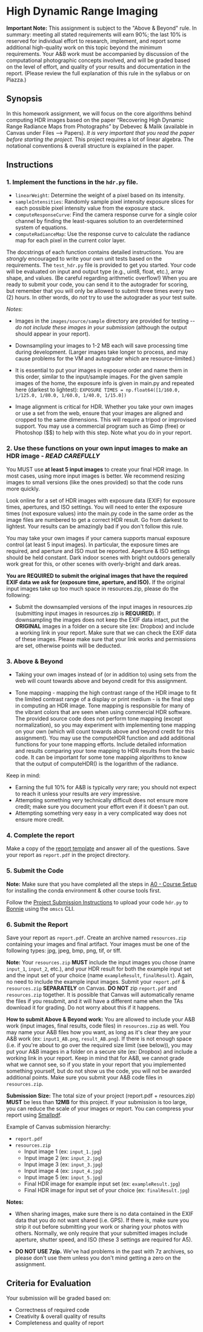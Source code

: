 # High Dynamic Range Imaging

**Important Note:** This assignment is subject to the "Above & Beyond" rule. In summary: meeting all stated requirements will earn 90%; the last 10% is reserved for individual effort to research, implement, and report some additional high-quality work on this topic beyond the minimum requirements. Your A&B work must be accompanied by discussion of the computational photographic concepts involved, and will be graded based on the level of effort, and quality of your results and documentation in the report. (Please review the full explanation of this rule in the syllabus or on Piazza.)


## Synopsis

In this homework assignment, we will focus on the core algorithms behind computing HDR images based on the paper “Recovering High Dynamic Range Radiance Maps from Photographs” by Debevec & Malik (available in Canvas under Files --> Papers). *It is very important that you read the paper before starting the project.* This project requires a lot of linear algebra. The notational conventions & overall structure is explained in the paper.


## Instructions

### 1. Implement the functions in the `hdr.py` file.

- `linearWeight`: Determine the weight of a pixel based on its intensity.
- `sampleIntensities`: Randomly sample pixel intensity exposure slices for each possible pixel intensity value from the exposure stack.
- `computeResponseCurve`: Find the camera response curve for a single color channel by finding the least-squares solution to an overdetermined system of equations.
- `computeRadianceMap`: Use the response curve to calculate the radiance map for each pixel in the current color layer.

The docstrings of each function contains detailed instructions. You are *strongly* encouraged to write your own unit tests based on the requirements. The `test_hdr.py` file is provided to get you started. Your code will be evaluated on input and output type (e.g., uint8, float, etc.), array shape, and values. (Be careful regarding arithmetic overflow!) When you are ready to submit your code, you can send it to the autograder for scoring, but remember that you will only be allowed to submit three times every two (2) hours. In other words, do *not* try to use the autograder as your test suite.

*Notes*:
- Images in the `images/source/sample` directory are provided for testing -- *do not include these images in your submission* (although the output should appear in your report).

- Downsampling your images to 1-2 MB each will save processing time during development. (Larger images take longer to process, and may cause problems for the VM and autograder which are resource-limited.)

- It is essential to put your images in exposure order and name them in this order, similar to the input/sample images. For the given sample images of the home, the exposure info is given in main.py and repeated here (darkest to lightest):
`EXPOSURE TIMES = np.float64([1/160.0, 1/125.0, 1/80.0, 1/60.0, 1/40.0, 1/15.0])`

- Image alignment is critical for HDR. Whether you take your own images or use a set from the web, ensure that your images are aligned and cropped to the same dimensions. This will require a tripod or improvised support. You may use a commercial program such as Gimp (free) or Photoshop ($$) to help with this step. Note what you do in your report.


### 2. Use these functions on your own input images to make an HDR image - *READ CAREFULLY*

You MUST use **at least 5 input images** to create your final HDR image. In most cases, using more input images is better. We recommend resizing images to small versions (like the ones provided) so that the code runs more quickly.

Look online for a set of HDR images with exposure data (EXIF) for exposure times, apertures, and ISO settings. You will need to enter the exposure times (not exposure values) into the main.py code in the same order as the image files are numbered to get a correct HDR result. Go from darkest to lightest. Your results can be amazingly bad if you don't follow this rule.

You may take your own images if your camera supports manual exposure control (at least 5 input images). In particular, the exposure times are required, and aperture and ISO must be reported. Aperture & ISO settings should be held constant. Dark indoor scenes with bright outdoors generally work great for this, or other scenes with overly-bright and dark areas.

**You are REQUIRED to submit the original images that have the required EXIF data we ask for (exposure time, aperture, and ISO).** If the original input images take up too much space in resources.zip, please do the following:
   - Submit the downsampled versions of the input images in resources.zip (submitting input images in resources.zip is **REQUIRED**). If downsampling the images does not keep the EXIF data intact, put the **ORIGINAL** images in a folder on a secure site (ex: Dropbox) and include a working link in your report. Make sure that we can check the EXIF data of these images. Please make sure that your link works and permissions are set, otherwise points will be deducted.


### 3. Above & Beyond

- Taking your own images instead of (or in addition to) using sets from the web will count towards above and beyond credit for this assignment.

- Tone mapping - mapping the high contrast range of the HDR image to fit the limited contrast range of a display or print medium - is the final step in computing an HDR image. Tone mapping is responsible for many of the vibrant colors that are seen when using commercial HDR software. The provided source code does not perform tone mapping (except normalization), so you may experiment with implementing tone mapping on your own (which will count towards above and beyond credit for this assignment). You may use the computeHDR function and add additional functions for your tone mapping efforts. Include detailed information and results comparing your tone mapping to HDR results from the basic code. It can be important for some tone mapping algorithms to know that the output of computeHDR() is the logarithm of the radiance.

Keep in mind:
- Earning the full 10% for A&B is typically _very_ rare; you should not expect to reach it unless your results are _very_ impressive.
- Attempting something very technically difficult does not ensure more credit; make sure you document your effort even if it doesn't pan out.
- Attempting something very easy in a very complicated way does not ensure more credit.


### 4. Complete the report

Make a copy of the [report template](https://drive.google.com/file/d/1vgpfTVBVMpLAORS1X9PoEk9-5Zyi8KC_/view?usp=sharing) and answer all of the questions. Save your report as `report.pdf` in the project directory.


### 5. Submit the Code

**Note:** Make sure that you have completed all the steps in [A0 - Course Setup](../A0-Course_Setup/README.md) for installing the conda environment & other course tools first.

Follow the [Project Submission Instructions](../A0-Course_Setup/README.md#3-submitting-projects) to upload your code `hdr.py` to [Bonnie](https://bonnie.udacity.com) using the `omscs` CLI.


### 6. Submit the Report

Save your report as `report.pdf`. Create an archive named `resources.zip` containing your images and final artifact. Your images must be one of the following types: jpg, jpeg, bmp, png, tif, or tiff.

**Note:** Your `resources.zip` **MUST** include the input images you chose (name `input_1`, `input_2`, etc.), and your HDR result for both the example input set and the input set of your choice (name `exampleResult`, `finalResult`). Again, no need to include the example input images. Submit your `report.pdf` & `resources.zip` **SEPARATELY** on Canvas. **DO NOT** zip `report.pdf` and `resources.zip` together. It is possible that Canvas will automatically rename the files if you resubmit, and it will have a different name when the TAs download it for grading. Do not worry about this if it happens. 

**How to submit Above & Beyond work:** You are allowed to include your A&B work (input images, final results, code files) in `resources.zip` as well. You may name your A&B files how you want, as long as it's clear they are your A&B work (ex: `input1_AB.png`, `result_AB.png`). If there is not enough space (i.e. if you're about to go over the required size limit (see below)), you may put your A&B images in a folder on a secure site (ex: Dropbox) and include a working link in your report.  Keep in mind that for A&B, we cannot grade what we cannot see, so if you state in your report that you implemented something yourself, but do not show us the code, you will not be awarded additional points. Make sure you submit your A&B code files in `resources.zip`.

**Submission Size:** The total size of your project (report.pdf + resources.zip) **MUST** be less than **12MB** for this project. If your submission is too large, you can reduce the scale of your images or report. You can compress your report using [Smallpdf](https://smallpdf.com/compress-pdf).

Example of Canvas submission hierarchy:
   - `report.pdf`
   - `resources.zip`
      - Input image 1 (ex: `input_1.jpg`)
      - Input image 2 (ex: `input_2.jpg`)
      - Input image 3 (ex: `input_3.jpg`)
      - Input image 4 (ex: `input_4.jpg`)
      - Input image 5 (ex: `input_5.jpg`)
      - Final HDR image for example input set (ex: `exampleResult.jpg`)
      - Final HDR image for input set of your choice (ex: `finalResult.jpg`)
      
**Notes:**

  - When sharing images, make sure there is no data contained in the EXIF data that you do not want shared (i.e. GPS). If there is, make sure you strip it out before submitting your work or sharing your photos with others. Normally, we only require that your submitted images include aperture, shutter speed, and ISO (these 3 settings are required for A5).

  - **DO NOT USE 7zip.** We've had problems in the past with 7z archives, so please don't use them unless you don't mind getting a zero on the assignment.


## Criteria for Evaluation

Your submission will be graded based on:

  - Correctness of required code
  - Creativity & overall quality of results
  - Completeness and quality of report

